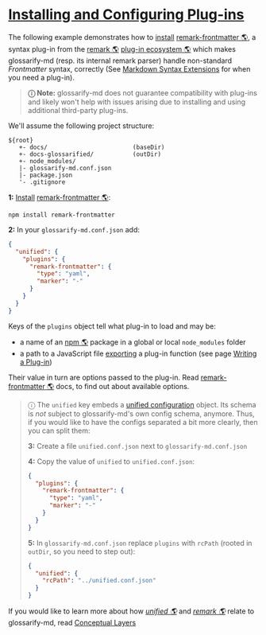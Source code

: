 # [Installing and Configuring Plug-ins](#installing-and-configuring-plug-ins)

<!--
aliases: Plug-ins, Installing Plug-ins, installing and configuring a plug-in, install a syntax plug-in
-->

[unified-config]: https://github.com/unifiedjs/unified-engine/blob/main/doc/configure.md

The following example demonstrates how to [install][1] [remark-frontmatter 🌎][2], a syntax plug-in from the [remark 🌎][3] [plug-in ecosystem 🌎][4] which makes glossarify-md (resp. its internal remark parser) handle non-standard *Frontmatter* syntax, correctly (See [Markdown Syntax Extensions][5] for when you need a plug-in).

> **ⓘ  Note:** glossarify-md does not guarantee compatibility with plug-ins and likely won't help with issues arising due to installing and using additional third-party plug-ins.

We'll assume the following project structure:

    ${root}
       +- docs/                        (baseDir)
       +- docs-glossarified/           (outDir)
       +- node_modules/
       |- glossarify-md.conf.json
       |- package.json
       '- .gitignore

**1:** [Install][1] [remark-frontmatter 🌎][2]:

    npm install remark-frontmatter

**2:** In your `glossarify-md.conf.json` add:

```json
{
  "unified": {
    "plugins": {
      "remark-frontmatter": {
        "type": "yaml",
        "marker": "-"
      }
    }
  }
}
```

Keys of the `plugins` object tell what plug-in to load and may be:

*   a name of an [npm 🌎][6] package in a global or local `node_modules` folder
*   a path to a JavaScript file [exporting][7] a plug-in function (see page [Writing a Plug-in][8])

Their value in turn are options passed to the plug-in. Read [remark-frontmatter 🌎][2] docs, to find out about available options.

> ⓘ The `unified` key embeds a [unified configuration][unified-config] object. Its schema is *not* subject to glossarify-md's own config schema, anymore. Thus, if you would like to have the configs separated a bit more clearly, then you can split them:
>
> **3:** Create a file `unified.conf.json` next to `glossarify-md.conf.json`
>
> **4:** Copy the value of `unified` to `unified.conf.json`:
>
> ```json
> {
>   "plugins": {
>     "remark-frontmatter": {
>       "type": "yaml",
>       "marker": "-"
>     }
>   }
> }
> ```
>
> **5:** In `glossarify-md.conf.json` replace `plugins` with `rcPath` (rooted in `outDir`, so you need to step out):
>
> ```json
> {
>   "unified": {
>     "rcPath": "../unified.conf.json"
>   }
> }
> ```

If you would like to learn more about how *[unified 🌎][9]* and *[remark 🌎][3]* relate to glossarify-md, read [Conceptual Layers][10]

[1]: https://github.com/about-code/glossarify-md/blob/master/doc/install.md#install

[2]: https://npmjs.com/package/remark-frontmatter "A remark syntax plug-in supporting pseudo-standard front-matter syntax."

[3]: https://github.com/remarkjs/remark "remark is a parser and compiler project under the unified umbrella for Markdown text files in particular."

[4]: https://github.com/remarkjs/awesome-remark "A curated list of remark plug-ins."

[5]: https://github.com/about-code/glossarify-md/blob/master/doc/markdown-syntax-extensions.md#markdown-syntax-extensions "glossarify-md supports CommonMark and GitHub Flavoured Markdown (GFM)."

[6]: https://npmjs.com "Node Package Manager."

[7]: https://github.com/about-code/glossarify-md/blob/master/doc/export.md#export "Since v6.0.0 Exporting makes glossarify-md generate and write a structured representation of a markdown glossary to the output directory."

[8]: https://github.com/about-code/glossarify-md/blob/master/doc/plugins-dev.md#writing-a-plug-in

[9]: https://unifiedjs.com "unified is an umbrella project around text file processing in general."

[10]: https://github.com/about-code/glossarify-md/blob/master/doc/conceptual-layers.md#internals-conceptual-layers "Conceptual layers of text processing by glossarify-md and projects contributing to each layer glossarify-md is built on unified, an umbrella project for text file processing in general."
